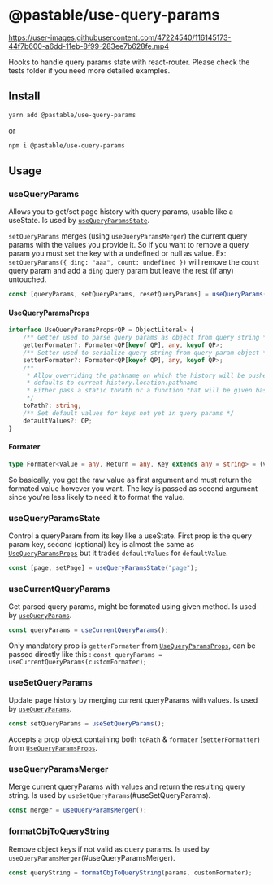 # @pastable/use-query-params

https://user-images.githubusercontent.com/47224540/116145173-44f7b600-a6dd-11eb-8f99-283ee7b628fe.mp4


Hooks to handle query params state with react-router.
Please check the tests folder if you need more detailed examples.

## Install

```sh
yarn add @pastable/use-query-params
```

or

```sh
npm i @pastable/use-query-params
```

## Usage

### useQueryParams

Allows you to get/set page history with query params, usable like a useState.
Is used by [`useQueryParamsState`](#useQueryParamsState).

`setQueryParams` merges (using `useQueryParamsMerger`) the current query params with the values you provide it.
So if you want to remove a query param you must set the key with a undefined or null as value.
Ex: `setQueryParams({ ding: "aaa", count: undefined })` will remove the `count` query param and add a `ding` query param but leave the rest (if any) untouched.

```ts
const [queryParams, setQueryParams, resetQueryParams] = useQueryParams();
```

#### UseQueryParamsProps

```ts
interface UseQueryParamsProps<QP = ObjectLiteral> {
    /** Getter used to parse query params as object from query string */
    getterFormater?: Formater<QP[keyof QP], any, keyof QP>;
    /** Setter used to serialize query string from query param object */
    setterFormater?: Formater<QP[keyof QP], any, keyof QP>;
    /**
     * Allow overriding the pathname on which the history will be pushed/replaced,
     * defaults to current history.location.pathname
     * Either pass a static toPath or a function that will be given basePath as argument
     */
    toPath?: string;
    /** Set default values for keys not yet in query params */
    defaultValues?: QP;
}
```

#### Formater

```ts
type Formater<Value = any, Return = any, Key extends any = string> = (value: Value, key: Key) => Return;
```

So basically, you get the raw value as first argument and must return the formated value however you want.
The key is passed as second argument since you're less likely to need it to format the value.

### useQueryParamsState

Control a queryParam from its key like a useState. First prop is the query param key, second (optional) key is almost the same as [`UseQueryParamsProps`](#UseQueryParamsProps) but it trades `defaultValues` for `defaultValue`.

```ts
const [page, setPage] = useQueryParamsState("page");
```

### useCurrentQueryParams

Get parsed query params, might be formated using given method.
Is used by [`useQueryParams`](#useQueryParams).

```ts
const queryParams = useCurrentQueryParams();
```

Only mandatory prop is `getterFormater` from [`UseQueryParamsProps`](#UseQueryParamsProps), can be passed directly like this :
`const queryParams = useCurrentQueryParams(customFormater);`

### useSetQueryParams

Update page history by merging current queryParams with values.
Is used by [`useQueryParams`](#useQueryParams).

```ts
const setQueryParams = useSetQueryParams();
```

Accepts a prop object containing both `toPath` & `formater` (`setterFormatter`) from [`UseQueryParamsProps`](#UseQueryParamsProps).

### useQueryParamsMerger

Merge current queryParams with values and return the resulting query string.
Is used by `useSetQueryParams`(#useSetQueryParams).

```ts
const merger = useQueryParamsMerger();
```

### formatObjToQueryString

Remove object keys if not valid as query params.
Is used by `useQueryParamsMerger`(#useQueryParamsMerger).

```ts
const queryString = formatObjToQueryString(params, customFormater);
```
